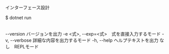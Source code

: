 インターフェース設計

$ dotnet run <option>

--version バージョンを出力
-e <式>, --exp=<式>　式を直接入力するモード
-v, --verbose 詳細な内容を出力するモード
-h, --help ヘルプテキストを出力 
なし　REPLモード
